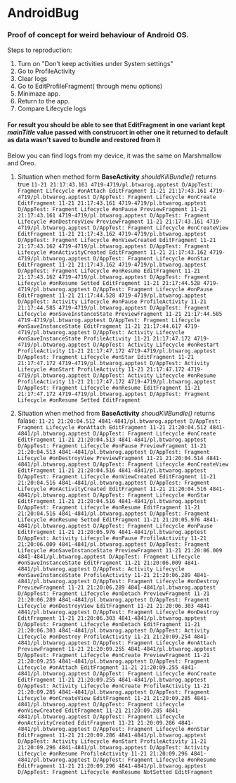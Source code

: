 # AndroidBug
### Proof of concept for weird behaviour of Android OS.


Steps to reproduction:
1. Turn on "Don't keep activities under System settings"
2. Go to ProfileActivity
3. Clear logs
4. Go to EditProfileFragment( through menu options)
5. Minimaze app.
6. Return to the app.
7. Compare Lifecycle logs

#### For result you should be able to see that EditFragment in one variant kept *mainTitle* value passed with construcort in other one it returned to default as data wasn't saved to bundle and restored from it

Below you can find logs from my device, it was the same on Marshmallow and Oreo.
1. Situation when method form **BaseActivity** *shouldKillBundle()* returns true
`11-21 21:17:43.161 4719-4719/pl.btwarog.apptest D/AppTest: Fragment Lifecycle #onAttach EditFragment
11-21 21:17:43.161 4719-4719/pl.btwarog.apptest D/AppTest: Fragment Lifecycle #onCreate EditFragment
11-21 21:17:43.161 4719-4719/pl.btwarog.apptest D/AppTest: Fragment Lifecycle #onPause PreviewFragment
11-21 21:17:43.161 4719-4719/pl.btwarog.apptest D/AppTest: Fragment Lifecycle #onDestroyView PreviewFragment
11-21 21:17:43.161 4719-4719/pl.btwarog.apptest D/AppTest: Fragment Lifecycle #onCreateView EditFragment
11-21 21:17:43.162 4719-4719/pl.btwarog.apptest D/AppTest: Fragment Lifecycle #onViewCreated EditFragment
11-21 21:17:43.162 4719-4719/pl.btwarog.apptest D/AppTest: Fragment Lifecycle #onActivityCreated EditFragment
11-21 21:17:43.162 4719-4719/pl.btwarog.apptest D/AppTest: Fragment Lifecycle #onStar EditFragment
11-21 21:17:43.162 4719-4719/pl.btwarog.apptest D/AppTest: Fragment Lifecycle #onResume EditFragment
11-21 21:17:43.162 4719-4719/pl.btwarog.apptest D/AppTest: Fragment Lifecycle #onResume Setted EditFragment
11-21 21:17:44.528 4719-4719/pl.btwarog.apptest D/AppTest: Fragment Lifecycle #onPause EditFragment
11-21 21:17:44.528 4719-4719/pl.btwarog.apptest D/AppTest: Activity Lifecycle #onPause ProfileActivity
11-21 21:17:44.585 4719-4719/pl.btwarog.apptest D/AppTest: Fragment Lifecycle #onSaveInstanceState PreviewFragment
11-21 21:17:44.585 4719-4719/pl.btwarog.apptest D/AppTest: Fragment Lifecycle #onSaveInstanceState EditFragment
11-21 21:17:44.617 4719-4719/pl.btwarog.apptest D/AppTest: Activity Lifecycle #onSaveInstanceState ProfileActivity
11-21 21:17:47.172 4719-4719/pl.btwarog.apptest D/AppTest: Activity Lifecycle #onRestart ProfileActivity
11-21 21:17:47.172 4719-4719/pl.btwarog.apptest D/AppTest: Fragment Lifecycle #onStar EditFragment
11-21 21:17:47.172 4719-4719/pl.btwarog.apptest D/AppTest: Activity Lifecycle #onStart ProfileActivity
11-21 21:17:47.172 4719-4719/pl.btwarog.apptest D/AppTest: Activity Lifecycle #onResume ProfileActivity
11-21 21:17:47.172 4719-4719/pl.btwarog.apptest D/AppTest: Fragment Lifecycle #onResume EditFragment
11-21 21:17:47.172 4719-4719/pl.btwarog.apptest D/AppTest: Fragment Lifecycle #onResume Setted EditFragment
`

2. Situation when method from **BaseActivity** *shoudKillBundle()* returns falase:
`11-21 21:20:04.512 4841-4841/pl.btwarog.apptest D/AppTest: Fragment Lifecycle #onAttach EditFragment
11-21 21:20:04.512 4841-4841/pl.btwarog.apptest D/AppTest: Fragment Lifecycle #onCreate EditFragment
11-21 21:20:04.513 4841-4841/pl.btwarog.apptest D/AppTest: Fragment Lifecycle #onPause PreviewFragment
11-21 21:20:04.513 4841-4841/pl.btwarog.apptest D/AppTest: Fragment Lifecycle #onDestroyView PreviewFragment
11-21 21:20:04.514 4841-4841/pl.btwarog.apptest D/AppTest: Fragment Lifecycle #onCreateView EditFragment
11-21 21:20:04.516 4841-4841/pl.btwarog.apptest D/AppTest: Fragment Lifecycle #onViewCreated EditFragment
11-21 21:20:04.516 4841-4841/pl.btwarog.apptest D/AppTest: Fragment Lifecycle #onActivityCreated EditFragment
11-21 21:20:04.516 4841-4841/pl.btwarog.apptest D/AppTest: Fragment Lifecycle #onStar EditFragment
11-21 21:20:04.516 4841-4841/pl.btwarog.apptest D/AppTest: Fragment Lifecycle #onResume EditFragment
11-21 21:20:04.516 4841-4841/pl.btwarog.apptest D/AppTest: Fragment Lifecycle #onResume Setted EditFragment
11-21 21:20:05.976 4841-4841/pl.btwarog.apptest D/AppTest: Fragment Lifecycle #onPause EditFragment
11-21 21:20:05.976 4841-4841/pl.btwarog.apptest D/AppTest: Activity Lifecycle #onPause ProfileActivity
11-21 21:20:06.009 4841-4841/pl.btwarog.apptest D/AppTest: Fragment Lifecycle #onSaveInstanceState PreviewFragment
11-21 21:20:06.009 4841-4841/pl.btwarog.apptest D/AppTest: Fragment Lifecycle #onSaveInstanceState EditFragment
11-21 21:20:06.009 4841-4841/pl.btwarog.apptest D/AppTest: Activity Lifecycle #onSaveInstanceState ProfileActivity
11-21 21:20:06.289 4841-4841/pl.btwarog.apptest D/AppTest: Fragment Lifecycle #onDestroy PreviewFragment
11-21 21:20:06.289 4841-4841/pl.btwarog.apptest D/AppTest: Fragment Lifecycle #onDetach PreviewFragment
11-21 21:20:06.289 4841-4841/pl.btwarog.apptest D/AppTest: Fragment Lifecycle #onDestroyView EditFragment
11-21 21:20:06.303 4841-4841/pl.btwarog.apptest D/AppTest: Fragment Lifecycle #onDestroy EditFragment
11-21 21:20:06.303 4841-4841/pl.btwarog.apptest D/AppTest: Fragment Lifecycle #onDetach EditFragment
11-21 21:20:06.303 4841-4841/pl.btwarog.apptest D/AppTest: Activity Lifecycle #onDestroy ProfileActivity
11-21 21:20:09.254 4841-4841/pl.btwarog.apptest D/AppTest: Fragment Lifecycle #onAttach PreviewFragment
11-21 21:20:09.255 4841-4841/pl.btwarog.apptest D/AppTest: Fragment Lifecycle #onCreate PreviewFragment
11-21 21:20:09.255 4841-4841/pl.btwarog.apptest D/AppTest: Fragment Lifecycle #onAttach EditFragment
11-21 21:20:09.255 4841-4841/pl.btwarog.apptest D/AppTest: Fragment Lifecycle #onCreate EditFragment
11-21 21:20:09.255 4841-4841/pl.btwarog.apptest D/AppTest: Activity Lifecycle #onCreate ProfileActivity
11-21 21:20:09.285 4841-4841/pl.btwarog.apptest D/AppTest: Fragment Lifecycle #onCreateView EditFragment
11-21 21:20:09.285 4841-4841/pl.btwarog.apptest D/AppTest: Fragment Lifecycle #onViewCreated EditFragment
11-21 21:20:09.285 4841-4841/pl.btwarog.apptest D/AppTest: Fragment Lifecycle #onActivityCreated EditFragment
11-21 21:20:09.286 4841-4841/pl.btwarog.apptest D/AppTest: Fragment Lifecycle #onStar EditFragment
11-21 21:20:09.286 4841-4841/pl.btwarog.apptest D/AppTest: Activity Lifecycle #onStart ProfileActivity
11-21 21:20:09.296 4841-4841/pl.btwarog.apptest D/AppTest: Activity Lifecycle #onResume ProfileActivity
11-21 21:20:09.296 4841-4841/pl.btwarog.apptest D/AppTest: Fragment Lifecycle #onResume EditFragment
11-21 21:20:09.296 4841-4841/pl.btwarog.apptest D/AppTest: Fragment Lifecycle #onResume NotSetted EditFragment
`
